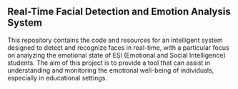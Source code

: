 ## Real-Time Facial Detection and Emotion Analysis System
This repository contains the code and resources for an intelligent system designed to detect and recognize faces in real-time, with a particular focus on analyzing the emotional state of ESI (Emotional and Social Intelligence) students. The aim of this project is to provide a tool that can assist in understanding and monitoring the emotional well-being of individuals, especially in educational settings.
